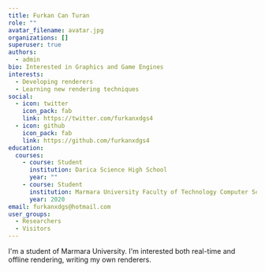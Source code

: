 ```yaml
---
title: Furkan Can Turan
role: ""
avatar_filename: avatar.jpg
organizations: []
superuser: true
authors:
  - admin
bio: Interested in Graphics and Game Engines
interests:
  - Developing renderers
  - Learning new rendering techniques
social:
  - icon: twitter
    icon_pack: fab
    link: https://twitter.com/furkanxdgs4
  - icon: github
    icon_pack: fab
    link: https://github.com/furkanxdgs4
education:
  courses:
    - course: Student
      institution: Darica Science High School
      year: ""
    - course: Student
      institution: Marmara University Faculty of Technology Computer Science
      year: 2020
email: furkanxdgs@hotmail.com
user_groups:
  - Researchers
  - Visitors
---
```

I'm a student of Marmara University. I'm interested both real-time and offline rendering, writing my own renderers.